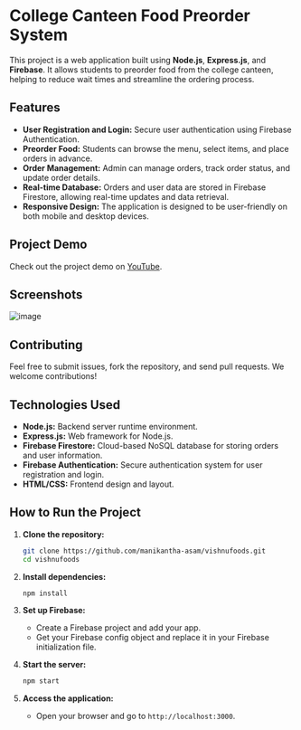 # College Canteen Food Preorder System

This project is a web application built using **Node.js**, **Express.js**, and **Firebase**. It allows students to preorder food from the college canteen, helping to reduce wait times and streamline the ordering process.

## Features

- **User Registration and Login:** Secure user authentication using Firebase Authentication.
- **Preorder Food:** Students can browse the menu, select items, and place orders in advance.
- **Order Management:** Admin can manage orders, track order status, and update order details.
- **Real-time Database:** Orders and user data are stored in Firebase Firestore, allowing real-time updates and data retrieval.
- **Responsive Design:** The application is designed to be user-friendly on both mobile and desktop devices.

## Project Demo

Check out the project demo on [YouTube](https://www.youtube.com/watch?v=lEgfomXbObo).

## Screenshots

![image](https://github.com/user-attachments/assets/6fd2a06a-bdab-4aa3-828f-407dcb8cc092)


## Contributing

Feel free to submit issues, fork the repository, and send pull requests. We welcome contributions!


## Technologies Used

- **Node.js:** Backend server runtime environment.
- **Express.js:** Web framework for Node.js.
- **Firebase Firestore:** Cloud-based NoSQL database for storing orders and user information.
- **Firebase Authentication:** Secure authentication system for user registration and login.
- **HTML/CSS:** Frontend design and layout.

## How to Run the Project

1. **Clone the repository:**
    ```bash
    git clone https://github.com/manikantha-asam/vishnufoods.git
    cd vishnufoods
    ```

2. **Install dependencies:**
    ```bash
    npm install
    ```

3. **Set up Firebase:**
   - Create a Firebase project and add your app.
   - Get your Firebase config object and replace it in your Firebase initialization file.

4. **Start the server:**
    ```bash
    npm start
    ```

5. **Access the application:**
   - Open your browser and go to `http://localhost:3000`.




